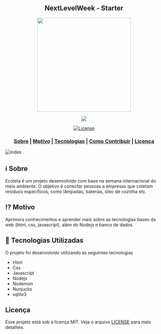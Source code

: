 <h2 align="center">
NextLevelWeek - Starter
</h2>

<p align="center"> 

<img src="https://raw.githubusercontent.com/DanielObara/NLW-1.0/master/.github/logo.svg?sanitize=true" width="300" heigth="300">

</p>

<p align="center">
<img src="https://camo.githubusercontent.com/e8ab4d776d1a3f635b04b0abcae9debbebd33a16/68747470733a2f2f73332d73612d656173742d312e616d617a6f6e6177732e636f6d2f726f636b6574736561742d63646e2f726f636b6574736561745f6c6f676f5f726f78612e706e67">
</p>

<p align="center">
  <a href="LICENSE" >
<img alt="License" src="https://img.shields.io/badge/license-MIT-%23F8952D">
  </a>
</p>

<h3 align="center">  
  <a href="#information_source-sobre">Sobre</a> |
  <a href="#interrobang-motivo">Motivo</a> | 
  <a href="#rocket-tecnologias-utilizadas">Tecnologias</a> | 
  <a href="#link-como-contribuir">Como Contribuir</a> | 
  <a href="#licença">Licença</a> 
</h3>

![index](https://user-images.githubusercontent.com/49680351/83939235-c555b580-a7b1-11ea-8521-7dfdadc16fd9.png)


## :information_source: Sobre

Ecoleta é um projeto desenvolvido com base na semana internacional do meio ambiente. O objetivo é conectar pessoas a empresas que coletam resíduos específicos, como lâmpadas, baterias, óleo de cozinha etc.

## :interrobang: Motivo

Aprimora conhecimentos e aprender mais sobre as tecnologias bases da web (html, css, javascript), além do Nodejs e banco de dados.

## :rocket: Tecnologias Utilizadas

O projeto foi desenvolvido utilizando as seguintes tecnologias

- Html
- Css
- Javascript
- Nodejs
- Nodemon
- Nunjucks
- sqlite3


## Licença
Esse projeto está sob a licença MIT. Veja o arquivo [LICENSE](LICENSE) para mais detalhes.